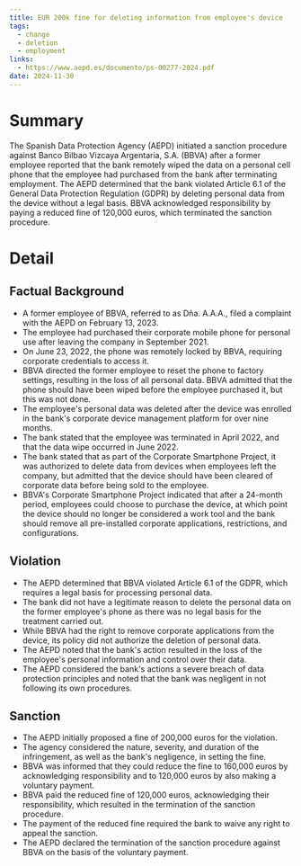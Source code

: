 ```yaml
---
title: EUR 200k fine for deleting information from employee's device
tags:
  - change
  - deletion
  - employment
links:
  - https://www.aepd.es/documento/ps-00277-2024.pdf
date: 2024-11-30
---
```

# Summary

The Spanish Data Protection Agency (AEPD) initiated a sanction procedure against Banco Bilbao Vizcaya Argentaria, S.A. (BBVA) after a former employee reported that the bank remotely wiped the data on a personal cell phone that the employee had purchased from the bank after terminating employment. The AEPD determined that the bank violated Article 6.1 of the General Data Protection Regulation (GDPR) by deleting personal data from the device without a legal basis. BBVA acknowledged responsibility by paying a reduced fine of 120,000 euros, which terminated the sanction procedure.

# Detail

## Factual Background

- A former employee of BBVA, referred to as Dña. A.A.A., filed a complaint with the AEPD on February 13, 2023.
- The employee had purchased their corporate mobile phone for personal use after leaving the company in September 2021.
- On June 23, 2022, the phone was remotely locked by BBVA, requiring corporate credentials to access it.
- BBVA directed the former employee to reset the phone to factory settings, resulting in the loss of all personal data. BBVA admitted that the phone should have been wiped before the employee purchased it, but this was not done.
- The employee's personal data was deleted after the device was enrolled in the bank's corporate device management platform for over nine months.
- The bank stated that the employee was terminated in April 2022, and that the data wipe occurred in June 2022.
- The bank stated that as part of the Corporate Smartphone Project, it was authorized to delete data from devices when employees left the company, but admitted that the device should have been cleared of corporate data before being sold to the employee.
- BBVA's Corporate Smartphone Project indicated that after a 24-month period, employees could choose to purchase the device, at which point the device should no longer be considered a work tool and the bank should remove all pre-installed corporate applications, restrictions, and configurations.

## Violation

- The AEPD determined that BBVA violated Article 6.1 of the GDPR, which requires a legal basis for processing personal data.
- The bank did not have a legitimate reason to delete the personal data on the former employee's phone as there was no legal basis for the treatment carried out.
- While BBVA had the right to remove corporate applications from the device, its policy did not authorize the deletion of personal data.
- The AEPD noted that the bank's action resulted in the loss of the employee's personal information and control over their data.
- The AEPD considered the bank's actions a severe breach of data protection principles and noted that the bank was negligent in not following its own procedures.

## Sanction

- The AEPD initially proposed a fine of 200,000 euros for the violation.
- The agency considered the nature, severity, and duration of the infringement, as well as the bank's negligence, in setting the fine.
- BBVA was informed that they could reduce the fine to 160,000 euros by acknowledging responsibility and to 120,000 euros by also making a voluntary payment.
- BBVA paid the reduced fine of 120,000 euros, acknowledging their responsibility, which resulted in the termination of the sanction procedure.
- The payment of the reduced fine required the bank to waive any right to appeal the sanction.
- The AEPD declared the termination of the sanction procedure against BBVA on the basis of the voluntary payment.
